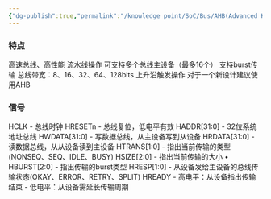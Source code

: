 ```yaml
---
{"dg-publish":true,"permalink":"/knowledge point/SoC/Bus/AHB(Advanced High-performance Bus)/","dgPassFrontmatter":true}
---
```


### 特点
高速总线、高性能
流水线操作
可支持多个总线主设备（最多16个） 
支持burst传输
总线带宽：8、16、32、64、128bits
上升沿触发操作
对于一个新设计建议使用AHB

### 信号
HCLK - 总线时钟
HRESETn - 总线复位，低电平有效
HADDR[31:0] - 32位系统地址总线
HWDATA[31:0] - 写数据总线，从主设备写到从设备
HRDATA[31:0] - 读数据总线，从从设备读到主设备
HTRANS[1:0] - 指出当前传输的类型(NONSEQ、SEQ、IDLE、BUSY)
HSIZE[2:0] - 指出当前传输的大小 • HBURST[2:0] - 指出传输的burst类型
HRESP[1:0] - 从设备发给主设备的总线传输状态(OKAY、ERROR、RETRY、SPLIT)
HREADY - 高电平：从设备指出传输结束 - 低电平：从设备需延长传输周期
